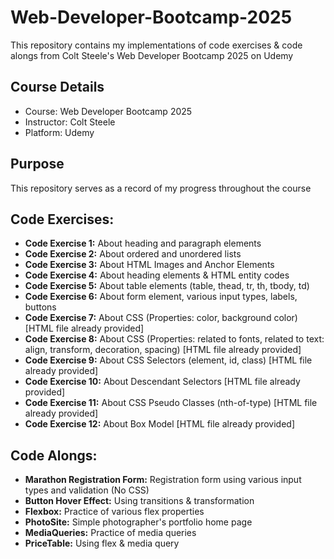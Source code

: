 # Web-Developer-Bootcamp-2025
This repository contains my implementations of code exercises & code alongs from Colt Steele's Web Developer Bootcamp 2025 on Udemy

## Course Details
* Course: Web Developer Bootcamp 2025
* Instructor: Colt Steele
* Platform: Udemy

## Purpose
This repository serves as a record of my progress throughout the course

## Code Exercises:
* **Code Exercise 1:** About heading and paragraph elements
* **Code Exercise 2:** About ordered and unordered lists
* **Code Exercise 3:** About HTML Images and Anchor Elements
* **Code Exercise 4:** About heading elements & HTML entity codes
* **Code Exercise 5:** About table elements (table, thead, tr, th, tbody, td)
* **Code Exercise 6:** About form element, various input types, labels, buttons
* **Code Exercise 7:** About CSS (Properties: color, background color) [HTML file already provided]
* **Code Exercise 8:** About CSS (Properties: related to fonts, related to text: align, transform, decoration, spacing) [HTML file already provided]
* **Code Exercise 9:** About CSS Selectors (element, id, class) [HTML file already provided]
* **Code Exercise 10:** About Descendant Selectors [HTML file already provided]
* **Code Exercise 11:** About CSS Pseudo Classes (nth-of-type) [HTML file already provided]
* **Code Exercise 12:** About Box Model [HTML file already provided]

## Code Alongs:
* **Marathon Registration Form:** Registration form using various input types and validation (No CSS)
* **Button Hover Effect:** Using transitions & transformation
* **Flexbox:** Practice of various flex properties
* **PhotoSite:** Simple photographer's portfolio home page 
* **MediaQueries:** Practice of media queries
* **PriceTable:** Using flex & media query
